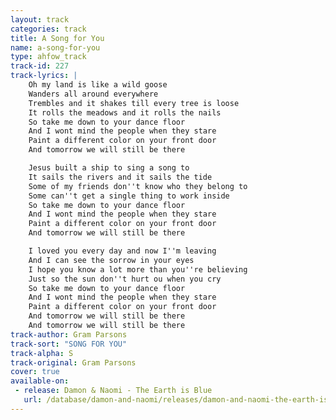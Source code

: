 ```yaml
---
layout: track
categories: track
title: A Song for You
name: a-song-for-you
type: ahfow_track
track-id: 227
track-lyrics: |
    Oh my land is like a wild goose
    Wanders all around everywhere
    Trembles and it shakes till every tree is loose
    It rolls the meadows and it rolls the nails
    So take me down to your dance floor
    And I wont mind the people when they stare
    Paint a different color on your front door
    And tomorrow we will still be there

    Jesus built a ship to sing a song to
    It sails the rivers and it sails the tide
    Some of my friends don''t know who they belong to
    Some can''t get a single thing to work inside
    So take me down to your dance floor
    And I wont mind the people when they stare
    Paint a different color on your front door
    And tomorrow we will still be there

    I loved you every day and now I''m leaving
    And I can see the sorrow in your eyes
    I hope you know a lot more than you''re believing
    Just so the sun don''t hurt ou when you cry
    So take me down to your dance floor
    And I wont mind the people when they stare
    Paint a different color on your front door
    And tomorrow we will still be there
    And tomorrow we will still be there
track-author: Gram Parsons
track-sort: "SONG FOR YOU"
track-alpha: S
track-original: Gram Parsons
cover: true
available-on:
 - release: Damon & Naomi - The Earth is Blue
   url: /database/damon-and-naomi/releases/damon-and-naomi-the-earth-is-blue/
---
```

